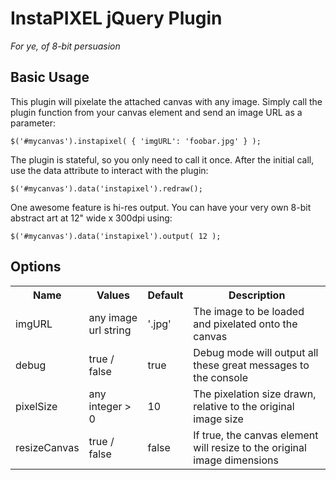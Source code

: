 InstaPIXEL jQuery Plugin
================================

*For ye, of 8-bit persuasion*

Basic Usage
------------

This plugin will pixelate the attached canvas with any image. Simply call the plugin function from your canvas element and send an image URL as a parameter:

	$('#mycanvas').instapixel( { 'imgURL': 'foobar.jpg' } );

The plugin is stateful, so you only need to call it once. After the initial call, use the data attribute to interact with the plugin:

	$('#mycanvas').data('instapixel').redraw();

One awesome feature is hi-res output. You can have your very own 8-bit abstract art at 12" wide x 300dpi using:

	$('#mycanvas').data('instapixel').output( 12 ); 

Options
------------

<table>
  <tr>
    <th>Name</th><th>Values</th><th>Default</th><th>Description</th>
  </tr>
  <tr>
    <td>imgURL</td>
    <td>any image url string</td>
    <td>'.jpg'</td>
    <td>The image to be loaded and pixelated onto the canvas</td>
  </tr>
  <tr>
    <td>debug</td>
    <td>true / false</td>
    <td>true</td>
    <td>Debug mode will output all these great messages to the console</td>
  </tr>
  <tr>
    <td>pixelSize</td>
    <td>any integer > 0</td>
    <td>10</td>
    <td>The pixelation size drawn, relative to the original image size</td>
  </tr>
  <tr>
    <td>resizeCanvas</td>
    <td>true / false</td>
    <td>false</td>
    <td>If true, the canvas element will resize to the original image dimensions</td>
  </tr>
</table>
